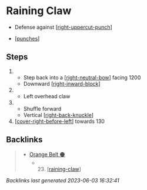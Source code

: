 # Raining Claw

- Defense against [[right-uppercut-punch]]

- [[punches]]

## Steps

1. - Step back into a [[right-neutral-bow]] facing 1200
   - Downward [[right-inward-block]]
2. - Left overhead claw
3. - Shuffle forward
   - Vertical [[right-back-knuckle]]
4. [[cover-right-before-left]] towards 130

## Backlinks

> - [Orange Belt 🟠](..\belts\orange.md)
>   - 23. [[raining-claw]]

_Backlinks last generated 2023-06-03 16:32:41_

[//begin]: # "Autogenerated link references for markdown compatibility"
[right-uppercut-punch]: ../single-techniques/right-uppercut-punch.md "Right Uppercut Punch"
[punches]: ../web-of-knowledge-🕸💡/punches.md "Web of Knowledge: Punches"
[right-neutral-bow]: ../single-techniques/right-neutral-bow.md "Right Neutral Bow"
[right-inward-block]: ../single-techniques/right-inward-block.md "Right Inward Block"
[right-back-knuckle]: ../single-techniques/right-back-knuckle.md "Right Back Knuckle"
[cover-right-before-left]: ../single-techniques/cover-right-before-left.md "Cover Right before Left"
[raining-claw]: raining-claw.md "Raining Claw"
[//end]: # "Autogenerated link references"
